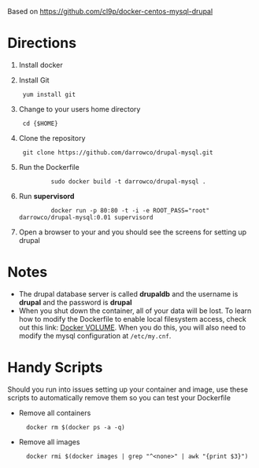 Based on https://github.com/cl9p/docker-centos-mysql-drupal

Directions
==========

1. Install docker

2. Install Git

        yum install git

3. Change to your users home directory

		cd {$HOME}
		
4. Clone the repository

		git clone https://github.com/darrowco/drupal-mysql.git
		
5. Run the Dockerfile

                sudo docker build -t darrowco/drupal-mysql .
		
6. Run **supervisord**

                docker run -p 80:80 -t -i -e ROOT_PASS="root" darrowco/drupal-mysql:0.01 supervisord
		
7. Open a browser to your and you should see the screens for setting up drupal

Notes
=====

* The drupal database server is called **drupaldb** and the username is **drupal** and the password is **drupal**
* When you shut down the container, all of your data will be lost.  To learn how to modify the Dockerfile to enable local filesystem access, check out this link: [Docker VOLUME](http://docs.docker.io/en/latest/use/builder/#volume).  When you do this, you will also need to modify the mysql configuration at ``/etc/my.cnf``.

Handy Scripts
=============

Should you run into issues setting up your container and image, use these scripts to automatically remove them so you can test your Dockerfile

* Remove all containers
		
		docker rm $(docker ps -a -q)

* Remove all images

		docker rmi $(docker images | grep "^<none>" | awk "{print $3}")

